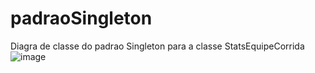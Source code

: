 # padraoSingleton
Diagra de classe do padrao Singleton para a classe StatsEquipeCorrida
![image](https://github.com/PedroHPMarques/padraoSingleton/assets/71791347/da652e25-31e1-4c51-bb7a-0728ae5e4a8c)
